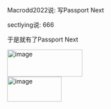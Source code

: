 Macrodd2022说: 写Passport Next

sectlying说: 666

于是就有了Passport Next

<img width="173" height="63" alt="image" src="https://github.com/user-attachments/assets/dd2bb78d-e1bb-47f3-8969-e16836544fd3" /><br>
<img width="125" height="58" alt="image" src="https://github.com/user-attachments/assets/01868dfd-0c64-4585-ad89-512e87fe8551" />

